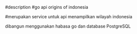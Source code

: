 #description
#go api origins of indonesia 

#merupakan service untuk api menampilkan wilayah indonesia

dibangun menggunakan habasa go dan database PostgreSQL

